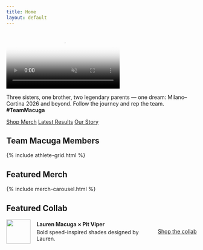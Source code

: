 ```yaml
---
title: Home
layout: default
---
```

<!-- ================= Hero: full-bleed video with overlay ================= -->
<div class="full-bleed hero-video">
  <video autoplay muted loop playsinline
         poster="{{ '/assets/img/hero/poster.jpg' | relative_url }}">
    <source src="{{ '/assets/video/hero.mp4' | relative_url }}" type="video/mp4">
  </video>

  <!-- Overlay (tagline + buttons) -->
  <div class="hero-overlay">
    <div class="hero-content">
      <div class="hero-box">
        <p class="tagline">
          Three sisters, one brother, two legendary parents — one dream: Milano–Cortina 2026 and beyond.
          Follow the journey and rep the team. <strong>#TeamMacuga</strong>
        </p>
        <div class="hero-actions">
          <a class="btn primary" href="{{ '/shop/' | relative_url }}">Shop Merch</a>
          <a class="btn"          href="{{ '/updates/#results' | relative_url }}">Latest Results</a>
          <a class="btn"          href="{{ '/story/' | relative_url }}">Our Story</a>
        </div>
      </div>
    </div>
  </div>
</div>
<!-- ===================================================================== -->

<div class="section-gap"></div>  <!-- ← added spacer -->
<div class="section-gap"></div>  <!-- ← added spacer -->

<section id="family" class="container">
  <h2 class="section-title">Team Macuga Members</h2>
  {% include athlete-grid.html %}
</section>

<script>
(function(){
  const HEAD_BASE = '{{ "/assets/img/headshots/" | relative_url }}';
  const counts = { lauren:4, alli:5, sam:4, daniel:3, amy:4, dan:4 }; // default to 5 if missing
  const photos = Array.from(document.querySelectorAll('.ath-photo'));
  let step = 1;                   // global frame index
  const PERIOD = 3500;            // ms between swaps

  function nextFrame(){
    step++;
    photos.forEach(img => {
      const slug = img.dataset.slug;
      const max  = counts[slug] || 5;
      const idx  = ((step - 1) % max) + 1;
      const url  = `${HEAD_BASE}${slug}-headshot-${idx}.jpg`;

      // simple crossfade to avoid flash
      img.style.opacity = 0.2;
      const pre = new Image();
      pre.onload = () => { img.src = url; img.style.opacity = 1; };
      pre.src = url;
    });
  }

  // kick off in sync
  nextFrame();
  setInterval(nextFrame, PERIOD);
})();
</script>




<div class="section-gap"></div>  <!-- ← added spacer -->

<section class="container">
  <h2 class="section-title">Featured Merch</h2>
  {% include merch-carousel.html %}
</section>

<div class="section-gap"></div>  <!-- ← added spacer -->

<section class="container">
  <h2 class="section-title">Featured Collab</h2>
  <div class="card" style="display:flex;gap:16px;align-items:center">
    <img src="{{ '/assets/img/logo-mark-color.png' | relative_url }}" alt="" style="width:64px;height:64px">
    <div style="flex:1">
      <strong>Lauren Macuga × Pit Viper</strong>
      <p class="muted" style="margin:4px 0 0">Bold speed-inspired shades designed by Lauren.</p>
    </div>
    <a class="btn primary" href="#">Shop the collab</a>
  </div>
</section>

<div class="section-gap"></div>  <!-- ← added spacer -->

